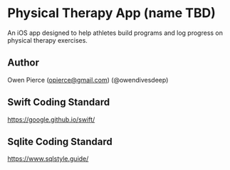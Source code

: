 #  Physical Therapy App (name TBD)
An iOS app designed to help athletes build programs and log progress on physical therapy exercises.

## Author
Owen Pierce (opierce@gmail.com) (@owendivesdeep)

## Swift Coding Standard
https://google.github.io/swift/

## Sqlite Coding Standard
https://www.sqlstyle.guide/
